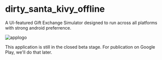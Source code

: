 # dirty_santa_kivy_offline
A UI-featured Gift Exchange Simulator designed to run across all platforms with strong android preferrence.

![applogo](https://github.com/user-attachments/assets/f65576f7-748a-4262-b7d0-a2f605c5c6f0)

This application is still in the closed beta stage. For publication on Google Play, we'll do that later.
